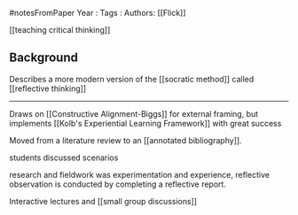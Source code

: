 #notesFromPaper
Year   :
Tags   :
Authors: [[Flick]]

[[teaching critical thinking]]

Background
----------

Describes a more modern version of the [[socratic method]] called [[reflective thinking]]

----

Draws on [[Constructive Alignment-Biggs]] for external framing, but implements [[Kolb's Experiential Learning Framework]] with great success

Moved from a literature review to an [[annotated bibliography]].

students discussed scenarios

research and fieldwork was experimentation and experience, reflective observation is conducted by completing a reflective report.

Interactive lectures and [[small group discussions]]
